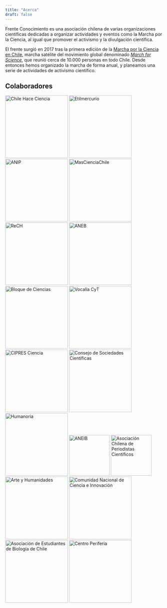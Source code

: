 ```yaml
---
title: "Acerca"
draft: false
---
```


Frente Conocimiento es una asociación chilena de varias organizaciones científicas dedicadas a organizar actividades y eventos como la Marcha por la Ciencia, al igual que promover el activismo y la divulgación científica.

El frente surgió en 2017 tras la primera edición de la [Marcha por la Ciencia en Chile](https://marchaporlaciencia.cl), marcha satélite del movimiento global denominado *[March for Science](marchforscience.com)*, que reunió cerca de 10.000 personas en todo Chile. Desde entonces hemos organizado la marcha de forma anual, y planeamos una serie de actividades de activismo científico.

## Colaboradores
<section id="colab">
<a style="text-decoration: none; border-bottom:none;" href="https://chilehaceciencia.cl"><img alt="Chile Hace Ciencia" src="../images/colab/chc.jpg" <="" img="" height="200"></a>
<a style="text-decoration: none; border-bottom:none;" href="http://www.etilmercurio.com/em/"><img alt="Etilmercurio" src="../images/colab/etilmercurio.jpg" href="http://www.etilmercurio.com/em/" <="" img="" height="200"></a>
<a style="text-decoration: none; border-bottom:none;" href="http://www.anip.cl/"><img alt="ANIP" src="../images/colab/anip_b.png" <="" img="" height="200"></a>
<a style="text-decoration: none; border-bottom:none;" href="http://www.mascienciaparachile.cl/"><img alt="MasCienciaChile" src="../images/colab/mascienciachile.jpg" <="" img="" height="200"></a>
<a style="text-decoration: none; border-bottom:none;" href="https://www.facebook.com/Rchilenas/"><img alt="ReCH" src="../images/colab/rech.png" <="" img="" height="200"></a>
<a style="text-decoration: none; border-bottom:none;" href="http://www.aneb.cl/"><img alt="ANEB" src="../images/colab/aneb.jpg" <="" img="" height="200"></a>
<a style="text-decoration: none; border-bottom:none;" href="http://udecbloquedeciencias.blogspot.cl/"><img alt="Bloque de Ciencias" src="../images/colab/bloquedeciencias.jpg" <="" img="" height="200"></a>
<a style="text-decoration: none; border-bottom:none;" href="https://es-la.facebook.com/VocaliaCyT/"><img alt="Vocalía CyT" src="../images/colab/vocalia.jpg" <="" img="" height="200"></a>
<a style="text-decoration: none; border-bottom:none;" href="https://cipresciencia.wordpress.com/"><img alt="CIPRES Ciencia" src="../images/colab/cipres.jpg" <="" img="" height="200"></a>
<a style="text-decoration: none; border-bottom:none;" href="https://socien.cl/"><img alt="Consejo de Sociedades Científicas" src="../images/colab/csc.jpg" <="" img="" height="200"></a>
<a style="text-decoration: none; border-bottom:none;" href="http://www.humaniora.cl/"><img alt="Humanoria" src="../images/colab/humanoria.png" <="" img="" height="200"></a>
<a style="text-decoration: none; border-bottom:none;" href="http://www.aneib.cl/"><img alt="ANEIB" src="../images/colab/aneib.jpg" <="" img="" height="130"></a>
<a style="text-decoration: none; border-bottom:none;" href="https://www.achipec.cl"><img alt="Asociación Chilena de Periodistas Científicos" src="../images/colab/achipec.jpg" <="" img="" height="130"></a><br>
<a style="text-decoration: none; border-bottom:none;" href="https://twitter.com/InvesAyH"><img alt="Arte y Humanidades" src="../images/colab/ayh.png" <="" img="" height="200"></a>
<a style="text-decoration: none; border-bottom:none;" href="https://www.facebook.com/concienciaChile/"><img alt="Comunidad Nacional de Ciencia e Innovación" src="../images/colab/conciencia.png" <="" img="" height="200"></a>
<a style="text-decoration: none; border-bottom:none;" href="https://www.aebch.cl"><img alt="Asociación de Estudiantes de Biología de Chile" src="../images/colab/aebch.png" <="" img="" height="200"></a>
<a style="text-decoration: none; border-bottom:none;" href="https://www.facebook.com/estudiosdelainnovacion/?ref=aymt_homepage_panel"><img alt="Centro Periferia" src="../images/colab/periferia.jpg" <="" img="" height="200"></a>
</section>

